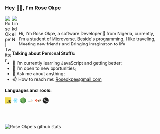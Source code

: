 ### Hey 👋🏽, I'm Rose Okpe

<a href="https://twitter.com/roseokpe">
  <img align="left" alt="Rose Okpe'  | Twitter" width="22px" src="https://cdn.jsdelivr.net/npm/simple-icons@v3/icons/twitter.svg" />
</a>
<a href="https://www.linkedin.com/in/rose-okpe-0334b5177/"> 
  <img align="left" alt="LinkdeIN" width="22px" src="https://cdn.jsdelivr.net/npm/simple-icons@v3/icons/linkedin.svg" />
</a>

<br />
<br />

Hi, I'm Rose Okpe, a software Developer 🚀 from Nigeria, currently, I'm a student of Microverse. Beside's programming, I like traveling, Meeting new friends and Bringing imagination to life

 
  
**Talking about Personal Stuffs:**

- 🌱 I’m currently learning JavaScript and getting better; 
- 🤔 I’m open to new oportunities;
- 💬 Ask me about anything;
- 📫 How to reach me: Roseokpe@gmail.com

**Languages and Tools:**  

<code><img height="20" src="https://raw.githubusercontent.com/github/explore/80688e429a7d4ef2fca1e82350fe8e3517d3494d/topics/javascript/javascript.png"></code>
<code><img height="20" src="https://raw.githubusercontent.com/github/explore/80688e429a7d4ef2fca1e82350fe8e3517d3494d/topics/react/react.png"></code>
<code><img height="20" src="https://raw.githubusercontent.com/github/explore/80688e429a7d4ef2fca1e82350fe8e3517d3494d/topics/nodejs/nodejs.png"></code>
<code><img height="20" src="https://raw.githubusercontent.com/github/explore/80688e429a7d4ef2fca1e82350fe8e3517d3494d/topics/mysql/mysql.png"></code>
<code><img height="20" src="https://raw.githubusercontent.com/github/explore/80688e429a7d4ef2fca1e82350fe8e3517d3494d/topics/git/git.png"></code>
<code><img height="20" src="https://raw.githubusercontent.com/github/explore/80688e429a7d4ef2fca1e82350fe8e3517d3494d/topics/terminal/terminal.png"></code>

<br />
<br />

![Rose Okpe's github stats](https://github-readme-stats.vercel.app/api?username=roseokpe&theme=dark&show_icons=true)

